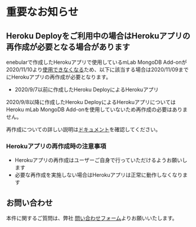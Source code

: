# 重要なお知らせ

## Heroku Deployをご利用中の場合はHerokuアプリの再作成が必要となる場合があります

enebularで作成したHerokuアプリで使用しているmLab MongoDB Add-onが2020/11/10より[使用できなくなる](https://devcenter.heroku.com/changelog-items/1823)ため、以下に該当する場合は2020/11/09までにHerokuアプリの再作成が必要となります。  

- 2020/9/7以前に作成したHeroku DeployによるHerokuアプリ

2020/9/8以降に作成したHeroku DeployによるHerokuアプリについてはHeroku mLab MongoDB Add-onを使用していないため再作成の必要はありません。 

再作成についての詳しい説明は[ドキュメント](../Deploy/DeployFlow/Heroku/recreating-by-postgres-addon.md)を確認してください。

### Herokuアプリの再作成時の注意事項

- Herokuアプリの再作成はユーザーご自身で行っていただけるようお願いします
- 必要な再作成を実施しない場合はHerokuアプリは正常に動作しなくなります

## お問い合わせ

本件に関するご質問は、弊社 [問い合わせフォーム](https://enebular.com/contact/)よりお願いいたします。